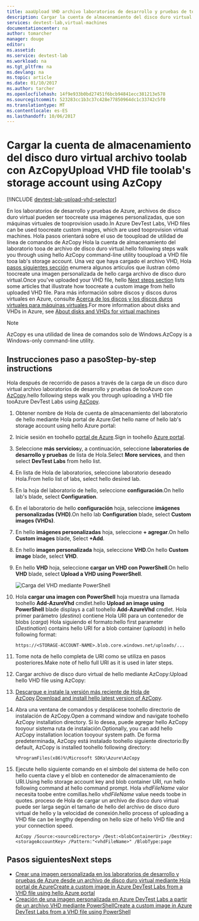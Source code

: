 ```yaml
---
title: aaaUpload VHD archivo laboratorios de desarrollo y pruebas de tooAzure con AzCopy | Documentos de Microsoft
description: Cargar la cuenta de almacenamiento del disco duro virtual archivo toolab con AzCopy
services: devtest-lab,virtual-machines
documentationcenter: na
author: tomarcher
manager: douge
editor: 
ms.assetid: 
ms.service: devtest-lab
ms.workload: na
ms.tgt_pltfrm: na
ms.devlang: na
ms.topic: article
ms.date: 01/10/2017
ms.author: tarcher
ms.openlocfilehash: 14f9e933b0bd27451f6bcb94841ecc381213e578
ms.sourcegitcommit: 523283cc1b3c37c428e77850964dc1c33742c5f0
ms.translationtype: MT
ms.contentlocale: es-ES
ms.lasthandoff: 10/06/2017
---
```

# <a name="upload-vhd-file-toolabs-storage-account-using-azcopy"></a><span data-ttu-id="7be21-103">Cargar la cuenta de almacenamiento del disco duro virtual archivo toolab con AzCopy</span><span class="sxs-lookup"><span data-stu-id="7be21-103">Upload VHD file toolab's storage account using AzCopy</span></span>

[!INCLUDE [devtest-lab-upload-vhd-selector](../../includes/devtest-lab-upload-vhd-selector.md)]

<span data-ttu-id="7be21-104">En los laboratorios de desarrollo y pruebas de Azure, archivos de disco duro virtual pueden ser toocreate usa imágenes personalizadas, que son máquinas virtuales de tooprovision usado.</span><span class="sxs-lookup"><span data-stu-id="7be21-104">In Azure DevTest Labs, VHD files can be used toocreate custom images, which are used tooprovision virtual machines.</span></span> <span data-ttu-id="7be21-105">Hola pasos orientará sobre el uso de tooupload de utilidad de línea de comandos de AzCopy Hola la cuenta de almacenamiento del laboratorio tooa de archivo de disco duro virtual.</span><span class="sxs-lookup"><span data-stu-id="7be21-105">hello following steps walk you through using hello AzCopy command-line utility tooupload a VHD file tooa lab's storage account.</span></span> <span data-ttu-id="7be21-106">Una vez que haya cargado el archivo VHD, Hola [pasos siguientes sección](#next-steps) enumera algunos artículos que ilustran cómo toocreate una imagen personalizada de hello carga archivo de disco duro virtual.</span><span class="sxs-lookup"><span data-stu-id="7be21-106">Once you've uploaded your VHD file, hello [Next steps section](#next-steps) lists some articles that illustrate how toocreate a custom image from hello uploaded VHD file.</span></span> <span data-ttu-id="7be21-107">Para más información sobre discos y discos duros virtuales en Azure, consulte [Acerca de los discos y los discos duros virtuales para máquinas virtuales](../virtual-machines/linux/about-disks-and-vhds.md).</span><span class="sxs-lookup"><span data-stu-id="7be21-107">For more information about disks and VHDs in Azure, see [About disks and VHDs for virtual machines](../virtual-machines/linux/about-disks-and-vhds.md)</span></span>

> [!NOTE] 
>  
> <span data-ttu-id="7be21-108">AzCopy es una utilidad de línea de comandos solo de Windows.</span><span class="sxs-lookup"><span data-stu-id="7be21-108">AzCopy is a Windows-only command-line utility.</span></span>

## <a name="step-by-step-instructions"></a><span data-ttu-id="7be21-109">Instrucciones paso a paso</span><span class="sxs-lookup"><span data-stu-id="7be21-109">Step-by-step instructions</span></span>

<span data-ttu-id="7be21-110">Hola después de recorrido de pasos a través de la carga de un disco duro virtual archivo laboratorios de desarrollo y pruebas de tooAzure con [AzCopy](http://aka.ms/downloadazcopy).</span><span class="sxs-lookup"><span data-stu-id="7be21-110">hello following steps walk you through uploading a VHD file tooAzure DevTest Labs using [AzCopy](http://aka.ms/downloadazcopy).</span></span> 

1. <span data-ttu-id="7be21-111">Obtener nombre de Hola de cuenta de almacenamiento del laboratorio de hello mediante Hola portal de Azure:</span><span class="sxs-lookup"><span data-stu-id="7be21-111">Get hello name of hello lab's storage account using hello Azure portal:</span></span>

1. <span data-ttu-id="7be21-112">Inicie sesión en toohello [portal de Azure](http://go.microsoft.com/fwlink/p/?LinkID=525040).</span><span class="sxs-lookup"><span data-stu-id="7be21-112">Sign in toohello [Azure portal](http://go.microsoft.com/fwlink/p/?LinkID=525040).</span></span>

1. <span data-ttu-id="7be21-113">Seleccione **más servicios**y, a continuación, seleccione **laboratorios de desarrollo y pruebas** de lista de Hola.</span><span class="sxs-lookup"><span data-stu-id="7be21-113">Select **More services**, and then select **DevTest Labs** from hello list.</span></span>

1. <span data-ttu-id="7be21-114">En lista de Hola de laboratorios, seleccione laboratorio deseado Hola.</span><span class="sxs-lookup"><span data-stu-id="7be21-114">From hello list of labs, select hello desired lab.</span></span>  

1. <span data-ttu-id="7be21-115">En la hoja del laboratorio de hello, seleccione **configuración**.</span><span class="sxs-lookup"><span data-stu-id="7be21-115">On hello lab's blade, select **Configuration**.</span></span> 

1. <span data-ttu-id="7be21-116">En el laboratorio de hello **configuración** hoja, seleccione **imágenes personalizadas (VHD)**.</span><span class="sxs-lookup"><span data-stu-id="7be21-116">On hello lab **Configuration** blade, select **Custom images (VHDs)**.</span></span>

1. <span data-ttu-id="7be21-117">En hello **imágenes personalizadas** hoja, seleccione **+ agregar**.</span><span class="sxs-lookup"><span data-stu-id="7be21-117">On hello **Custom images** blade, Select **+Add**.</span></span> 

1. <span data-ttu-id="7be21-118">En hello **imagen personalizada** hoja, seleccione **VHD**.</span><span class="sxs-lookup"><span data-stu-id="7be21-118">On hello **Custom image** blade, select **VHD**.</span></span>

1. <span data-ttu-id="7be21-119">En hello **VHD** hoja, seleccione **cargar un VHD con PowerShell**.</span><span class="sxs-lookup"><span data-stu-id="7be21-119">On hello **VHD** blade, select **Upload a VHD using PowerShell**.</span></span>

    ![Carga del VHD mediante PowerShell](./media/devtest-lab-upload-vhd-using-azcopy/upload-image-using-psh.png)

1. <span data-ttu-id="7be21-121">Hola **cargar una imagen con PowerShell** hoja muestra una llamada toohello **Add-AzureVhd** cmdlet.</span><span class="sxs-lookup"><span data-stu-id="7be21-121">hello **Upload an image using PowerShell** blade displays a call toohello **Add-AzureVhd** cmdlet.</span></span> <span data-ttu-id="7be21-122">Hola primer parámetro (*destino*) contiene Hola URI para un contenedor de blobs (*carga*) Hola siguiendo el formato:</span><span class="sxs-lookup"><span data-stu-id="7be21-122">hello first parameter (*Destination*) contains hello URI for a blob container (*uploads*) in hello following format:</span></span>

    ```
    https://<STORAGE-ACCOUNT-NAME>.blob.core.windows.net/uploads/...
    ``` 

1. <span data-ttu-id="7be21-123">Tome nota de hello completa de URI como se utiliza en pasos posteriores.</span><span class="sxs-lookup"><span data-stu-id="7be21-123">Make note of hello full URI as it is used in later steps.</span></span>

1. <span data-ttu-id="7be21-124">Cargar archivo de disco duro virtual de hello mediante AzCopy:</span><span class="sxs-lookup"><span data-stu-id="7be21-124">Upload hello VHD file using AzCopy:</span></span>
 
1. <span data-ttu-id="7be21-125">[Descargue e instale la versión más reciente de Hola de AzCopy](http://aka.ms/downloadazcopy).</span><span class="sxs-lookup"><span data-stu-id="7be21-125">[Download and install hello latest version of AzCopy](http://aka.ms/downloadazcopy).</span></span>

1. <span data-ttu-id="7be21-126">Abra una ventana de comandos y desplácese toohello directorio de instalación de AzCopy.</span><span class="sxs-lookup"><span data-stu-id="7be21-126">Open a command window and navigate toohello AzCopy installation directory.</span></span> <span data-ttu-id="7be21-127">Si lo desea, puede agregar hello AzCopy tooyour sistema ruta de instalación.</span><span class="sxs-lookup"><span data-stu-id="7be21-127">Optionally, you can add hello AzCopy installation location tooyour system path.</span></span> <span data-ttu-id="7be21-128">De forma predeterminada, AzCopy está instalado toohello siguiente directorio:</span><span class="sxs-lookup"><span data-stu-id="7be21-128">By default, AzCopy is installed toohello following directory:</span></span>

    ```command-line
    %ProgramFiles(x86)%\Microsoft SDKs\Azure\AzCopy
    ```

1. <span data-ttu-id="7be21-129">Ejecute hello siguiente comando en el símbolo del sistema de hello con hello cuenta clave y el blob en contenedor de almacenamiento de URI.</span><span class="sxs-lookup"><span data-stu-id="7be21-129">Using hello storage account key and blob container URI, run hello following command at hello command prompt.</span></span> <span data-ttu-id="7be21-130">Hola *vhdFileName* valor necesita toobe entre comillas.</span><span class="sxs-lookup"><span data-stu-id="7be21-130">hello *vhdFileName* value needs toobe in quotes.</span></span> <span data-ttu-id="7be21-131">proceso de Hola de cargar un archivo de disco duro virtual puede ser larga según el tamaño de hello del archivo de disco duro virtual de hello y la velocidad de conexión.</span><span class="sxs-lookup"><span data-stu-id="7be21-131">hello process of uploading a VHD file can be lengthy depending on hello size of hello VHD file and your connection speed.</span></span>   

    ```command-line
    AzCopy /Source:<sourceDirectory> /Dest:<blobContainerUri> /DestKey:<storageAccountKey> /Pattern:"<vhdFileName>" /BlobType:page
    ```

## <a name="next-steps"></a><span data-ttu-id="7be21-132">Pasos siguientes</span><span class="sxs-lookup"><span data-stu-id="7be21-132">Next steps</span></span>

- [<span data-ttu-id="7be21-133">Crear una imagen personalizada en los laboratorios de desarrollo y pruebas de Azure desde un archivo de disco duro virtual mediante Hola portal de Azure</span><span class="sxs-lookup"><span data-stu-id="7be21-133">Create a custom image in Azure DevTest Labs from a VHD file using hello Azure portal</span></span>](devtest-lab-create-template.md)
- [<span data-ttu-id="7be21-134">Creación de una imagen personalizada en Azure DevTest Labs a partir de un archivo VHD mediante PowerShell</span><span class="sxs-lookup"><span data-stu-id="7be21-134">Create a custom image in Azure DevTest Labs from a VHD file using PowerShell</span></span>](devtest-lab-create-custom-image-from-vhd-using-powershell.md)